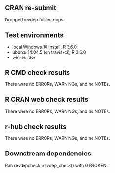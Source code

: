 ## CRAN re-submit

Dropped revdep folder, oops

## Test environments
* local Windows 10 install, R 3.6.0
* ubuntu 14.04.5 (on travis-ci), R 3.6.0
* win-builder

## R CMD check results
There were no ERRORs, WARNINGs, and no NOTEs.

## R CRAN web check results
There were no ERRORs, WARNINGs, and no NOTEs.

## r-hub check results
There were no ERRORs, WARNINGs, and no NOTEs.

## Downstream dependencies
Ran revdepcheck::revdep_check() with 0 BROKEN.